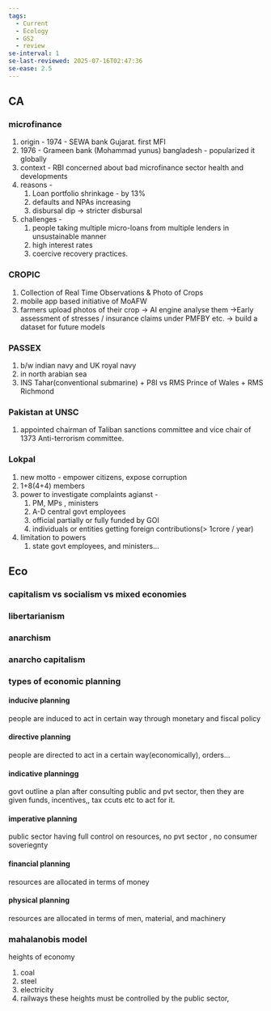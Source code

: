 ```yaml
---
tags:
  - Current
  - Ecology
  - GS2
  - review
se-interval: 1
se-last-reviewed: 2025-07-16T02:47:36
se-ease: 2.5
---
```


## CA
### microfinance
1. origin - 1974 - SEWA bank Gujarat. first MFI
2. 1976 - Grameen bank (Mohammad yunus) bangladesh - popularized it globally
3. context - RBI concerned about bad microfinance sector health and developments
4. reasons - 
	1. Loan portfolio shrinkage - by 13%
	2. defaults and NPAs increasing
	3. disbursal dip -> stricter disbursal
5. challenges - 
	1. people taking multiple micro-loans from multiple lenders in unsustainable manner
	2. high interest rates
	3. coercive recovery practices.
### CROPIC
1. Collection of Real Time Observations & Photo of Crops
2. mobile app based initiative of MoAFW
3. farmers upload photos of their crop -> AI engine analyse them ->Early assessment of stresses / insurance claims under PMFBY etc. -> build a dataset for future models
### PASSEX
1. b/w indian navy and UK royal navy
2. in north arabian sea
3. INS Tahar(conventional submarine) + P8I vs RMS Prince of Wales + RMS Richmond
### Pakistan at UNSC
1. appointed chairman of Taliban sanctions committee and vice chair of 1373 Anti-terrorism committee.
### Lokpal
1. new motto - empower citizens, expose corruption
2. 1+8(4+4) members
3. power to investigate complaints agianst - 
	1. PM, MPs , ministers
	2. A-D central govt employees
	3. official partially or fully funded by GOI
	4. individuals or entities getting foreign contributions(> 1crore / year)
4. limitation to powers
	1. state govt employees, and ministers... 

## Eco
### capitalism vs socialism vs mixed economies
### libertarianism
### anarchism
### anarcho capitalism
### types of economic planning
#### inducive planning
people are induced to act in certain way through monetary and fiscal policy
#### directive planning
people are directed to act in a certain way(economically), orders...
#### indicative planningg
govt outline a plan after consulting public and pvt sector, then they are given funds, incentives,, tax ccuts etc to act for it.
#### imperative planning
public sector having full control on resources, no pvt sector , no consumer soveriegnty
#### financial planning
resources are allocated in terms of money
#### physical planning
resources are allocated in terms of men, material, and machinery

### mahalanobis model
heights of economy
1. coal 
2. steel
3. electricity
4. railways
these heights must be controlled by the public sector,
